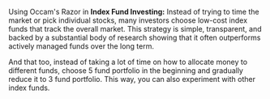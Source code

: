 Using Occam's Razor in **Index Fund Investing:** Instead of trying to time the market or pick individual stocks, many investors choose low-cost index funds that track the overall market. This strategy is simple, transparent, and backed by a substantial body of research showing that it often outperforms actively managed funds over the long term.

And that too, instead of taking a lot of time on how to allocate money to different funds, choose  5 fund portfolio in the beginning and gradually reduce it to 3 fund portfolio. This way, you can also experiment with other index funds.